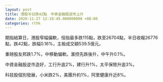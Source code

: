 ```yaml
---
layout: post
title: 港股半日跌42點　中資金融股逆市上升
date: 2020-11-27 12:10:49.000000000 +08:00
categories: rthk
---
```


期指結算日，港股窄幅偏軟，恒指最多跌115點，跌至26704點，半日收報26776點，跌42點，跌幅0.16%，主板成交額539.5億元。

重磅股友邦跌1.7%，中移動偏軟。滙控先跌後升，中午升0.1%。

中資金融股逆市造好，工行升逾2%，建行升1%，太平保險升逾3%。

科技股個別發展，小米跌2%，美團升約1%，阿里健康升近8%。

